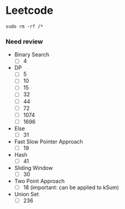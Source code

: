# Leetcode
```
sudo rm -rf /*
```
### Need review
- Binary Search
    - [ ] 4
- DP
    - [ ] 5
    - [ ] 10
    - [ ] 15
    - [ ] 32
    - [ ] 44
    - [ ] 72
    - [ ] 1074
    - [ ] 1696
- Else
    - [ ] 31
- Fast Slow Pointer Approach
    - [ ] 19
- Hash
    - [ ] 41
- Sliding Window
    - [ ] 30
- Two Point Approach
    - [ ] 18 (important: can be applied to kSum)
- Union Set
    - [ ] 236